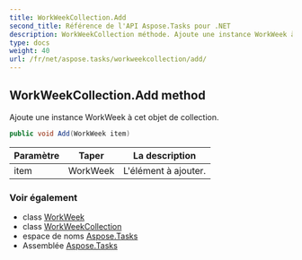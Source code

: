 ```yaml
---
title: WorkWeekCollection.Add
second_title: Référence de l'API Aspose.Tasks pour .NET
description: WorkWeekCollection méthode. Ajoute une instance WorkWeek à cet objet de collection.
type: docs
weight: 40
url: /fr/net/aspose.tasks/workweekcollection/add/
---
```

## WorkWeekCollection.Add method

Ajoute une instance WorkWeek à cet objet de collection.

```csharp
public void Add(WorkWeek item)
```

| Paramètre | Taper | La description |
| --- | --- | --- |
| item | WorkWeek | L'élément à ajouter. |

### Voir également

* class [WorkWeek](../../workweek/)
* class [WorkWeekCollection](../)
* espace de noms [Aspose.Tasks](../../workweekcollection/)
* Assemblée [Aspose.Tasks](../../../)


